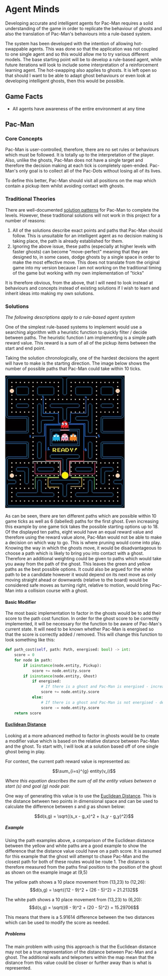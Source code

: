 # Agent Minds

Developing accurate and intelligent agents for Pac-Man requires a solid understanding of the game in order to replicate the behaviour of ghosts and also the translation of Pac-Man's behaviours into a rule-based system.

The system has been developed with the intention of allowing hot-swappable agents. This was done so that the application was not coupled to one single agent and so this would allow me to try various different models. The base starting point will be to develop a rule-based agent, while future iterations will look to include some interpretation of a reinforcement learning agent. The hot-swapping also applies to ghosts. It is left open so that should I want to be able to adapt ghost behaviours or even look at developing intelligent ghosts, then this would be possible.

## Game Facts

- All agents have awareness of the entire environment at any time

## Pac-Man

### Core Concepts

Pac-Man is user-controlled, therefore, there are no set rules or behaviours which must be followed. It is totally up to the interpretation of the player. Also, unlike the ghosts, Pac-Man does not have a single target and therefore the decision making at each tick is completely open-ended. Pac-Man's only goal is to collect all of the Pac-Dots without losing all of its lives.

To define this better, Pac-Man should visit all positions on the map which contain a pickup item whilst avoiding contact with ghosts.

### Traditional Theories

There are well-documented [solution patterns](https://www.classicgaming.cc/classics/pac-man/play-guide) for Pac-Man to complete the levels. However, these traditional solutions will not work in this project for a number of reasons:

1) All of the solutions describe exact points and paths that Pac-Man should follow. This is unsuitable for an intelligent agent as no decision making is taking place, the path is already established for them.
2) Ignoring the above issue, these paths (especially at higher levels with faster ghosts) can become "move-perfect" meaning that they are designed to, in some cases, dodge ghosts by a single space in order to make the most effective move. This does not translate from the original game into my version because I am not working on the traditional timing of the game but working with my own implementation of "ticks"

It is therefore obvious, from the above, that I will need to look instead at behaviours and concepts instead of existing solutions if I wish to learn and inherit ideas into making my own solutions.

### Solutions

*The following descriptions apply to a rule-based agent system*

One of the simplest rule-based systems to implement would use a searching algorithm with a heuristic function to quickly filter / decide between paths. The heuristic function I am implementing is a simple path reward value. This reward is a sum of all of the pickup items between the start and end point.

Taking the solution chronologically, one of the hardest decisions the agent will have to make is the starting direction. The image below shows the number of possible paths that Pac-Man could take within 10 ticks.

![Pac-Man Paths](images/pacman-level-high-res.jpg)

As can be seen, there are ten different paths which are possible within 10 game ticks as well as 6 (labelled) paths for the first ghost. Even increasing this example by one game tick takes the possible starting options up to 18. Of the displayed ten paths, eight would have an equal reward value and therefore using the reward value alone, Pac-Man would not be able to make a decision on which way to go. This is where pruning would come into play. Knowing the way in which the ghosts move, it would be disadvantageous to choose a path which is likely to bring you into contact with a ghost. Therefore an additional weighting could be given to paths which would take you away from the path of the ghost. This leaves the green and yellow paths as the best possible options. It could also be argued for the white path to be a candidate however it would depend on its next move as only moving straight ahead or downwards (relative to the board) would be considered safe moves as turning right, relative to motion, would bring Pac-Man into a collision course with a ghost.

#### Basic Modifier

The most basic implementation to factor in the ghosts would be to add their score to the path cost function. In order for the ghost score to be correctly implemented, it will be necessary for the function to be aware of Pac-Man's current state. It will need to be known whether Pac-Man is energised so that the score is correctly added / removed. This will change this function to look something like this:

```python
def path_cost(self, path: Path, energised: bool) -> int:
    score = 0
    for node in path:
        if isinstance(node.entity, Pickup):
            score += node.entity.score
        if isinstance(node.entity, Ghost)
            if energised:
                # If there is a ghost and Pac-Man is energised - increase score
                score += node.entity.score
            else:
                # If there is a ghost and Pac-Man is not energised - decrease score
                score -= node.entity.score
    return score
```

#### [Euclidean Distance](https://en.wikipedia.org/wiki/Euclidean_distance)

Looking at a more advanced method to factor in ghosts would be to create a modifier value which is based on the relative distance between Pac-Man and the ghost. To start with, I will look at a solution based off of one single ghost being in play.

For context, the current path reward value is represented as:

$$\sum_{i=s}^{g} entity(v_i)$$

*Where this equation describes the sum of all the entity values between a start ($s$) and goal ($g$) node pair.*

One way of generating this value is to use the [Euclidean Distance](https://en.wikipedia.org/wiki/Euclidean_distance). This is the distance between two points in dimensional space and can be used to calculate the difference between $s$ and $g$ as shown below:

$$d(s,g) = \sqrt{(s_x - g_x)^2 + (s_y - g_y)^2}$$

##### Example

Using the path examples above, a comparison of the Euclidean distance between the yellow and white paths are a good example to show the difference that the distance value could have on a path score. It is assumed for this example that the ghost will attempt to chase Pac-Man and the closest path for both of these routes would be route 1. The distance is therefore measured from the paths final position to the position of the ghost as shown on the example image at (9,5)

The yellow path shows a 10 place movement from (13,23) to (12,26):
$$d(s,g) = \sqrt{(12 - 9)^2 + (26 - 5)^2} = 21.2132$$

The white path shows a 10 place movement from (13,23) to (6,20):
$$d(s,g) = \sqrt{(6 - 9)^2 + (20 - 5)^2} = 15.29706$$

This means that there is a 5.91614 difference between the two distances which can be used to modify the score as needed.

##### Problems

The main problem with using this approach is that the Euclidean distance may not be a true representation of the distance between Pac-Man and a ghost. The additional walls and teleporters within the map mean that the distance from this value could be closer or further away than is what is represented.
